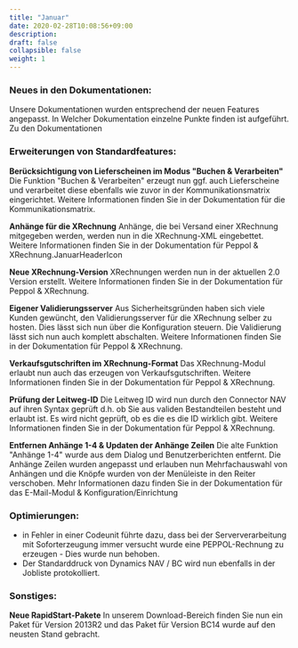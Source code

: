 ```yaml
---
title: "Januar"
date: 2020-02-28T10:08:56+09:00
description: 
draft: false
collapsible: false
weight: 1
---
```

### Neues in den Dokumentationen:

Unsere Dokumentationen wurden entsprechend der neuen Features angepasst. In Welcher Dokumentation einzelne Punkte finden ist aufgeführt.
Zu den Dokumentationen

### Erweiterungen von Standardfeatures:

**Berücksichtigung von Lieferscheinen im Modus "Buchen & Verarbeiten"**
Die Funktion "Buchen & Verarbeiten" erzeugt nun ggf. auch Lieferscheine und verarbeitet diese ebenfalls wie zuvor in der Kommunikationsmatrix eingerichtet. Weitere Informationen finden Sie in der Dokumentation für die Kommunikationsmatrix.

**Anhänge für die XRechnung**
Anhänge, die bei Versand einer XRechnung mitgegeben werden, werden nun in die XRechnung-XML eingebettet. Weitere Informationen finden Sie in der Dokumentation für Peppol & XRechnung.JanuarHeaderIcon

**Neue XRechnung-Version**
XRechnungen werden nun in der aktuellen 2.0 Version erstellt. Weitere Informationen finden Sie in der Dokumentation für Peppol & XRechnung.

**Eigener Validierungsserver**
Aus Sicherheitsgründen haben sich viele Kunden gewüncht, den Validierungsserver für die XRechnung selber zu hosten. Dies lässt sich nun über die Konfiguration steuern. Die Validierung lässt sich nun auch komplett abschalten. Weitere Informationen finden Sie in der Dokumentation für Peppol & XRechnung.

**Verkaufsgutschriften im XRechnung-Format**
Das XRechnung-Modul erlaubt nun auch das erzeugen von Verkaufsgutschriften. Weitere Informationen finden Sie in der Dokumentation für Peppol & XRechnung.

**Prüfung der Leitweg-ID**
Die Leitweg ID wird nun durch den Connector NAV auf ihren Syntax geprüft d.h. ob Sie aus validen Bestandteilen besteht und erlaubt ist. Es wird nicht geprüft, ob es die es die ID wirklich gibt. Weitere Informationen finden Sie in der Dokumentation für Peppol & XRechnung.

**Entfernen Anhänge 1-4 & Updaten der Anhänge Zeilen**
Die alte Funktion "Anhänge 1-4" wurde aus dem Dialog und Benutzerberichten entfernt. Die Anhänge Zeilen wurden angepasst und erlauben nun Mehrfachauswahl von Anhängen und die Knöpfe wurden von der Menüleiste in den Reiter verschoben. Mehr Informationen dazu finden Sie in der Dokumentation für das E-Mail-Modul & Konfiguration/Einrichtung

### Optimierungen:

- in Fehler in einer Codeunit führte dazu, dass bei der Serververarbeitung mit Soforterzeugung immer versucht wurde eine PEPPOL-Rechnung zu erzeugen - Dies wurde nun behoben.
- Der Standarddruck von Dynamics NAV / BC wird nun ebenfalls in der Jobliste protokolliert.

### Sonstiges:

**Neue RapidStart-Pakete**
In unserem Download-Bereich finden Sie nun ein Paket für Version 2013R2 und das Paket für Version BC14 wurde auf den neusten Stand gebracht.